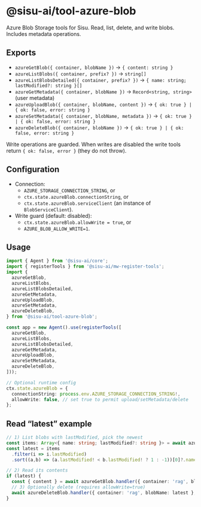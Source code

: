 # @sisu-ai/tool-azure-blob

Azure Blob Storage tools for Sisu. Read, list, delete, and  write blobs. Includes metadata operations.

## Exports
- `azureGetBlob({ container, blobName })` → `{ content: string }`
- `azureListBlobs({ container, prefix? })` → `string[]`
- `azureListBlobsDetailed({ container, prefix? })` → `{ name: string; lastModified?: string }[]`
- `azureGetMetadata({ container, blobName })` → `Record<string, string>` (user metadata)
- `azureUploadBlob({ container, blobName, content })` → `{ ok: true } | { ok: false, error: string }`
- `azureSetMetadata({ container, blobName, metadata })` → `{ ok: true } | { ok: false, error: string }`
- `azureDeleteBlob({ container, blobName })` → `{ ok: true } | { ok: false, error: string }`

Write operations are guarded. When writes are disabled the write tools return `{ ok: false, error }` (they do not throw).

## Configuration
- Connection:
  - `AZURE_STORAGE_CONNECTION_STRING`, or
  - `ctx.state.azureBlob.connectionString`, or
  - `ctx.state.azureBlob.serviceClient` (an instance of `BlobServiceClient`).
- Write guard (default: disabled):
  - `ctx.state.azureBlob.allowWrite = true`, or
  - `AZURE_BLOB_ALLOW_WRITE=1`.

## Usage
```ts
import { Agent } from '@sisu-ai/core';
import { registerTools } from '@sisu-ai/mw-register-tools';
import {
  azureGetBlob,
  azureListBlobs,
  azureListBlobsDetailed,
  azureGetMetadata,
  azureUploadBlob,
  azureSetMetadata,
  azureDeleteBlob,
} from '@sisu-ai/tool-azure-blob';

const app = new Agent().use(registerTools([
  azureGetBlob,
  azureListBlobs,
  azureListBlobsDetailed,
  azureGetMetadata,
  azureUploadBlob,
  azureSetMetadata,
  azureDeleteBlob,
]));

// Optional runtime config
ctx.state.azureBlob = {
  connectionString: process.env.AZURE_STORAGE_CONNECTION_STRING!,
  allowWrite: false, // set true to permit upload/setMetadata/delete
};
```

## Read “latest” example
```ts
// 1) List blobs with lastModified, pick the newest
const items: Array<{ name: string; lastModified?: string }> = await azureListBlobsDetailed.handler({ container: 'rag' }, ctx) as any;
const latest = items
  .filter(i => i.lastModified)
  .sort((a,b) => (a.lastModified! < b.lastModified! ? 1 : -1))[0]?.name;

// 2) Read its contents
if (latest) {
  const { content } = await azureGetBlob.handler({ container: 'rag', blobName: latest }, ctx) as any;
  // 3) Optionally delete (requires allowWrite=true)
  await azureDeleteBlob.handler({ container: 'rag', blobName: latest }, ctx);
}
```
